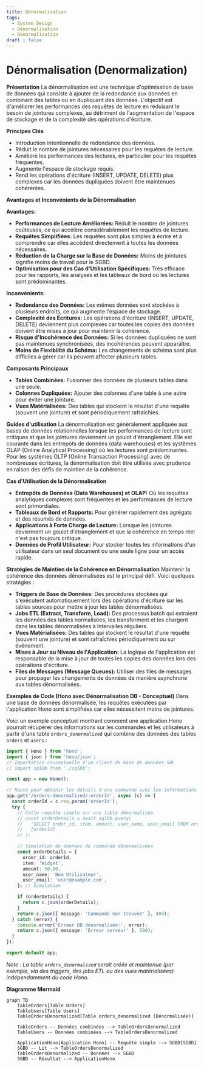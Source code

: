 ```yaml
---
title: Dénormalisation
tags:
  - System Design
  - Dénormalisation
  - Denormalization
draft : false
---
```


# Dénormalisation (Denormalization)

**Présentation**
La dénormalisation est une technique d'optimisation de base de données qui consiste à ajouter de la redondance aux données en combinant des tables ou en dupliquant des données. L'objectif est d'améliorer les performances des requêtes de lecture en réduisant le besoin de jointures complexes, au détriment de l'augmentation de l'espace de stockage et de la complexité des opérations d'écriture.

**Principes Clés**
- Introduction intentionnelle de redondance des données.
- Réduit le nombre de jointures nécessaires pour les requêtes de lecture.
- Améliore les performances des lectures, en particulier pour les requêtes fréquentes.
- Augmente l'espace de stockage requis.
- Rend les opérations d'écriture (INSERT, UPDATE, DELETE) plus complexes car les données dupliquées doivent être maintenues cohérentes.

**Avantages et Inconvénients de la Dénormalisation**

**Avantages:**
- **Performances de Lecture Améliorées:** Réduit le nombre de jointures coûteuses, ce qui accélère considérablement les requêtes de lecture.
- **Requêtes Simplifiées:** Les requêtes sont plus simples à écrire et à comprendre car elles accèdent directement à toutes les données nécessaires.
- **Réduction de la Charge sur la Base de Données:** Moins de jointures signifie moins de travail pour le SGBD.
- **Optimisation pour des Cas d'Utilisation Spécifiques:** Très efficace pour les rapports, les analyses et les tableaux de bord où les lectures sont prédominantes.

**Inconvénients:**
- **Redondance des Données:** Les mêmes données sont stockées à plusieurs endroits, ce qui augmente l'espace de stockage.
- **Complexité des Écritures:** Les opérations d'écriture (INSERT, UPDATE, DELETE) deviennent plus complexes car toutes les copies des données doivent être mises à jour pour maintenir la cohérence.
- **Risque d'Incohérence des Données:** Si les données dupliquées ne sont pas maintenues synchronisées, des incohérences peuvent apparaître.
- **Moins de Flexibilité du Schéma:** Les changements de schéma sont plus difficiles à gérer car ils peuvent affecter plusieurs tables.

**Composants Principaux**
- **Tables Combinées:** Fusionner des données de plusieurs tables dans une seule.
- **Colonnes Dupliquées:** Ajouter des colonnes d'une table à une autre pour éviter une jointure.
- **Vues Matérialisées:** Des tables qui stockent le résultat d'une requête (souvent une jointure) et sont périodiquement rafraîchies.

**Guides d'utilisation**
La dénormalisation est généralement appliquée aux bases de données relationnelles lorsque les performances de lecture sont critiques et que les jointures deviennent un goulot d'étranglement. Elle est courante dans les entrepôts de données (data warehouses) et les systèmes OLAP (Online Analytical Processing) où les lectures sont prédominantes. Pour les systèmes OLTP (Online Transaction Processing) avec de nombreuses écritures, la dénormalisation doit être utilisée avec prudence en raison des défis de maintien de la cohérence.

**Cas d'Utilisation de la Dénormalisation**
- **Entrepôts de Données (Data Warehouses) et OLAP:** Où les requêtes analytiques complexes sont fréquentes et les performances de lecture sont primordiales.
- **Tableaux de Bord et Rapports:** Pour générer rapidement des agrégats et des résumés de données.
- **Applications à Forte Charge de Lecture:** Lorsque les jointures deviennent un goulot d'étranglement et que la cohérence en temps réel n'est pas toujours critique.
- **Données de Profil Utilisateur:** Pour stocker toutes les informations d'un utilisateur dans un seul document ou une seule ligne pour un accès rapide.

**Stratégies de Maintien de la Cohérence en Dénormalisation**
Maintenir la cohérence des données dénormalisées est le principal défi. Voici quelques stratégies :
- **Triggers de Base de Données:** Des procédures stockées qui s'exécutent automatiquement lors des opérations d'écriture sur les tables sources pour mettre à jour les tables dénormalisées.
- **Jobs ETL (Extract, Transform, Load):** Des processus batch qui extraient les données des tables normalisées, les transforment et les chargent dans les tables dénormalisées à intervalles réguliers.
- **Vues Matérialisées:** Des tables qui stockent le résultat d'une requête (souvent une jointure) et sont rafraîchies périodiquement ou sur événement.
- **Mises à Jour au Niveau de l'Application:** La logique de l'application est responsable de la mise à jour de toutes les copies des données lors des opérations d'écriture.
- **Files de Messages (Message Queues):** Utiliser des files de messages pour propager les changements de données de manière asynchrone aux tables dénormalisées.

**Exemples de Code (Hono avec Dénormalisation DB - Conceptuel)**
Dans une base de données dénormalisée, les requêtes exécutées par l'application Hono sont simplifiées car elles nécessitent moins de jointures.

Voici un exemple conceptuel montrant comment une application Hono pourrait récupérer des informations sur les commandes et les utilisateurs à partir d'une table `orders_denormalized` qui combine des données des tables `orders` et `users` :

```typescript
import { Hono } from 'hono';
import { json } from 'hono/json';
// Importation conceptuelle d'un client de base de données SQL
// import sqlDb from './sqlDb';

const app = new Hono();

// Route pour obtenir les détails d'une commande avec les informations utilisateur dénormalisées
app.get('/orders-denormalized/:orderId', async (c) => {
  const orderId = c.req.param('orderId');
  try {
    // Cette requête simple sur une table dénormalisée
    // const orderDetails = await sqlDb.query(
    //   'SELECT order_id, item, amount, user_name, user_email FROM orders_denormalized WHERE order_id = ?',
    //   [orderId]
    // );

    // Simulation de données de commande dénormalisées
    const orderDetails = {
      order_id: orderId,
      item: 'Widget',
      amount: 50.00,
      user_name: 'Nom Utilisateur',
      user_email: 'user@example.com',
    }; // Simulation

    if (orderDetails) {
      return c.json(orderDetails);
    }
    return c.json({ message: 'Commande non trouvée' }, 404);
  } catch (error) {
    console.error('Erreur DB dénormalisée:', error);
    return c.json({ message: 'Erreur serveur' }, 500);
  }
});

export default app;
```
*Note : La table `orders_denormalized` serait créée et maintenue (par exemple, via des triggers, des jobs ETL ou des vues matérialisées) indépendamment du code Hono.*

**Diagramme Mermaid**
```mermaid
graph TD
    TableOrders[Table Orders]
    TableUsers[Table Users]
    TableOrdersDenormalized[Table orders_denormalized (Dénormalisée)]

    TableOrders -- Données combinées --> TableOrdersDenormalized
    TableUsers -- Données combinées --> TableOrdersDenormalized

    ApplicationHono[Application Hono] -- Requête simple --> SGBD[SGBD]
    SGBD -- Lit --> TableOrdersDenormalized
    TableOrdersDenormalized -- Données --> SGBD
    SGBD -- Résultat --> ApplicationHono